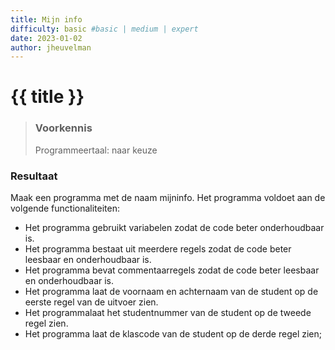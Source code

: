 ```yaml
---
title: Mijn info
difficulty: basic #basic | medium | expert
date: 2023-01-02
author: jheuvelman
---
```




# {{ title }}

> ### Voorkennis
> Programmeertaal: naar keuze

### Resultaat
Maak een programma met de naam mijninfo. Het programma voldoet aan de
volgende functionaliteiten:

- Het programma gebruikt variabelen zodat de code beter onderhoudbaar is.
- Het programma bestaat uit meerdere regels zodat de code beter leesbaar en onderhoudbaar is.
- Het programma bevat commentaarregels zodat de code beter leesbaar en onderhoudbaar is.
- Het programma laat de voornaam en achternaam van de student op de eerste regel van de uitvoer zien.
- Het programmalaat het studentnummer van de student op de tweede regel zien.
- Het programma laat de klascode van de student op de derde regel zien;
